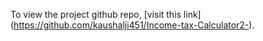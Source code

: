 To view the project github repo,
 [visit this link]
 (https://github.com/kaushalji451/Income-tax-Calculator2-).
